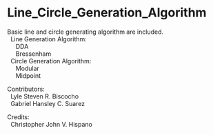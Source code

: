 # Line_Circle_Generation_Algorithm  
Basic line and circle generating algorithm are included.  
&nbsp;&nbsp;Line Generation Algorithm:  
&nbsp;&nbsp;&nbsp;&nbsp;&nbsp;DDA  
&nbsp;&nbsp;&nbsp;&nbsp;&nbsp;Bressenham  
&nbsp;&nbsp;Circle Generation Algorithm:  
&nbsp;&nbsp;&nbsp;&nbsp;&nbsp;Modular  
&nbsp;&nbsp;&nbsp;&nbsp;&nbsp;Midpoint  
  
  
Contributors:  
&nbsp;&nbsp;Lyle Steven R. Biscocho  
&nbsp;&nbsp;Gabriel Hansley C. Suarez  
  
Credits:  
&nbsp;&nbsp;Christopher John V. Hispano
